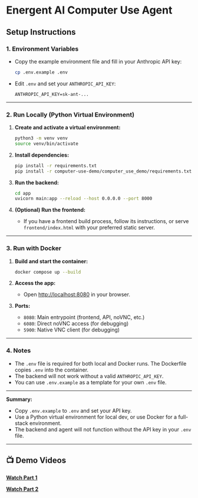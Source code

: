 # Energent AI Computer Use Agent

## Setup Instructions

### 1. **Environment Variables**

- Copy the example environment file and fill in your Anthropic API key:
  ```bash
  cp .env.example .env
  ```
- Edit `.env` and set your `ANTHROPIC_API_KEY`:
  ```
  ANTHROPIC_API_KEY=sk-ant-...
  ```

---

### 2. **Run Locally (Python Virtual Environment)**

1. **Create and activate a virtual environment:**
   ```bash
   python3 -m venv venv
   source venv/bin/activate
   ```

2. **Install dependencies:**
   ```bash
   pip install -r requirements.txt
   pip install -r computer-use-demo/computer_use_demo/requirements.txt
   ```

3. **Run the backend:**
   ```bash
   cd app
   uvicorn main:app --reload --host 0.0.0.0 --port 8000
   ```

4. **(Optional) Run the frontend:**
   - If you have a frontend build process, follow its instructions, or serve `frontend/index.html` with your preferred static server.

---

### 3. **Run with Docker**

1. **Build and start the container:**
   ```bash
   docker compose up --build
   ```

2. **Access the app:**
   - Open [http://localhost:8080](http://localhost:8080) in your browser.

3. **Ports:**
   - `8080`: Main entrypoint (frontend, API, noVNC, etc.)
   - `6080`: Direct noVNC access (for debugging)
   - `5900`: Native VNC client (for debugging)

---

### 4. **Notes**

- The `.env` file is required for both local and Docker runs. The Dockerfile copies `.env` into the container.
- The backend will not work without a valid `ANTHROPIC_API_KEY`.
- You can use `.env.example` as a template for your own `.env` file.

---

**Summary:**  
- Copy `.env.example` to `.env` and set your API key.
- Use a Python virtual environment for local dev, or use Docker for a full-stack environment.
- The backend and agent will not function without the API key in your `.env` file.

---

## 📺 Demo Videos

[**Watch Part 1**](https://www.loom.com/share/7263bb5996334ff787b9f482eae79902?sid=a7cd9717-773a-476f-aec1-700c941627db)

[**Watch Part 2**](https://www.loom.com/share/c5c1fee045a24fdfa603e8360a9279e6?sid=a6ea28eb-ff37-4191-9892-777e43e22a6e)

